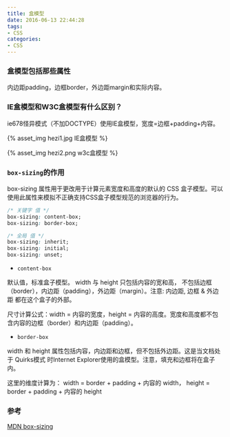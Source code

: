 ```yaml
---
title: 盒模型
date: 2016-06-13 22:44:28
tags:
- CSS
categories:
- CSS
---
```


### 盒模型包括那些属性

内边距padding，边框border，外边距margin和实际内容。

### IE盒模型和W3C盒模型有什么区别？

ie678怪异模式（不加DOCTYPE）使用IE盒模型，宽度=边框+padding+内容。

<!-- more -->
{% asset_img hezi1.jpg IE盒模型 %}

{% asset_img hezi2.png w3c盒模型 %}


### `box-sizing`的作用

box-sizing 属性用于更改用于计算元素宽度和高度的默认的 CSS 盒子模型。可以使用此属性来模拟不正确支持CSS盒子模型规范的浏览器的行为。

``` css
/* 关键字 值 */
box-sizing: content-box;
box-sizing: border-box;

/* 全局 值 */
box-sizing: inherit;
box-sizing: initial;
box-sizing: unset;
```

* `content-box`

默认值，标准盒子模型。 width 与 height 只包括内容的宽和高， 不包括边框（border），内边距（padding），外边距（margin）。注意: 内边距, 边框 & 外边距 都在这个盒子的外部。

尺寸计算公式：width = 内容的宽度，height = 内容的高度。宽度和高度都不包含内容的边框（border）和内边距（padding）。

* `border-box`

width 和 height 属性包括内容，内边距和边框，但不包括外边距。这是当文档处于 Quirks模式 时Internet Explorer使用的盒模型。注意，填充和边框将在盒子内。

这里的维度计算为：
width = border + padding + 内容的  width，
height = border + padding + 内容的 height


### 参考

[MDN box-sizing](https://developer.mozilla.org/zh-CN/docs/Web/CSS/box-sizing)